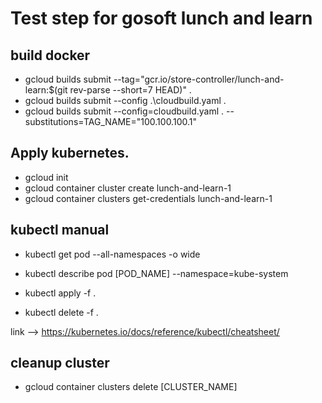 # Test step for gosoft lunch and learn

## build docker

* gcloud builds submit --tag="gcr.io/store-controller/lunch-and-learn:$(git rev-parse --short=7 HEAD)" .
* gcloud builds submit --config .\cloudbuild.yaml .
* gcloud builds submit --config=cloudbuild.yaml . --substitutions=TAG_NAME="100.100.100.1"

<!--
gcloud container clusters create [CLUSTER_NAME]
gcloud container clusters get-credentials [CLUSTER_NAME]
-->
## Apply kubernetes.

* gcloud init
* gcloud container cluster create lunch-and-learn-1
* gcloud container clusters get-credentials lunch-and-learn-1


## kubectl manual

* kubectl get pod --all-namespaces -o wide
* kubectl describe pod [POD_NAME] --namespace=kube-system

* kubectl apply -f .
* kubectl delete -f .

link --> <https://kubernetes.io/docs/reference/kubectl/cheatsheet/>

## cleanup cluster
* gcloud container clusters delete [CLUSTER_NAME]
